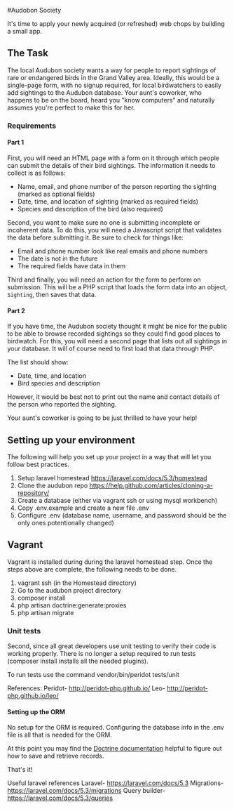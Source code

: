 #Audobon Society

It's time to apply your newly acquired (or refreshed) web chops by building a small app.

## The Task

The local Audubon society wants a way for people to report sightings of rare or endangered birds in the Grand Valley area.  Ideally, this would be a single-page form, with no signup required, for local birdwatchers to easily add sightings to the Audubon database.  Your aunt's coworker, who happens to be on the board, heard you "know computers" and naturally assumes you're perfect to make this for her.

### Requirements

#### Part 1

First, you will need an HTML page with a form on it through which people can submit the details of their bird sightings.  The information it needs to collect is as follows:

- Name, email, and phone number of the person reporting the sighting (marked as optional fields)
- Date, time, and location of sighting (marked as required fields)
- Species and description of the bird (also required)

Second, you want to make sure no one is submitting incomplete or incoherent data.  To do this, you will need a Javascript script that validates the data before submitting it.  Be sure to check for things like:

- Email and phone number look like real emails and phone numbers
- The date is not in the future
- The required fields have data in them

Third and finally, you will need an action for the form to perform on submission.  This will be a PHP script that loads the form data into an object, `Sighting`, then saves that data.

#### Part 2

If you have time, the Audubon society thought it might be nice for the public to be able to browse recorded sightings so they could find good places to birdwatch.  For this, you will need a second page that lists out all sightings in your database.  It will of course need to first load that data through PHP.

The list should show:

- Date, time, and location
- Bird species and description

However, it would be best not to print out the name and contact details of the person who reported the sighting.

Your aunt's coworker is going to be just thrilled to have your help!

## Setting up your environment

The following will help you set up your project in a way that will let you follow best practices.

1.  Setup laravel homestead https://laravel.com/docs/5.3/homestead
2.  Clone the audubon repo https://help.github.com/articles/cloning-a-repository/
3.  Create a database (either via vagrant ssh or using mysql workbench)
4.  Copy .env.example and create a new file .env
5.  Configure .env (database name, username, and password should be the only ones potentionally changed)

## Vagrant

Vagrant is installed during during the laravel homestead step.  Once the steps above are complete, the following needs to be done. 

1.  vagrant ssh (in the Homestead directory)
2.  Go to the audubon project directory
3.  composer install
4.  php artisan doctrine:generate:proxies
5.  php artisan migrate

### Unit tests
Second, since all great developers use unit testing to verify their code is working properly.  There is no longer a setup required to run tests (composer install installs all the needed plugins).  

To run tests use the command vendor/bin/peridot tests/unit

References:
Peridot- http://peridot-php.github.io/
Leo- http://peridot-php.github.io/leo/

#### Setting up the ORM

No setup for the ORM is required.  Configuring the database info in the .env file is all that is needed for the ORM.

At this point you may find the [Doctrine documentation](http://doctrine-orm.readthedocs.org/en/latest/reference/working-with-objects.html) helpful to figure out how to save and retrieve records.

That's it!

Useful laravel references
Laravel- https://laravel.com/docs/5.3
Migrations- https://laravel.com/docs/5.3/migrations
Query builder- https://laravel.com/docs/5.3/queries
